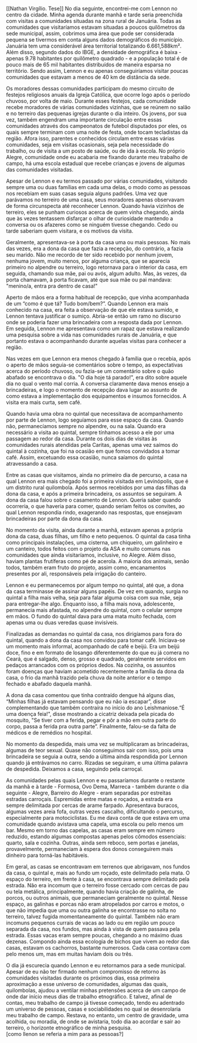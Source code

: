 [[Nathan Virgílio. Tese]]
No dia seguinte, encontrei-me com Lennon no centro da cidade. Minha agenda durante manhã e tarde seria preenchida com visitas a comunidades situadas na zona rural de Januária. Todas as comunidades que visitaríamos estavam situadas a poucos quilômetros da sede municipal, assim, cobrimos uma área que pode ser considerada pequena se tivermos em conta alguns dados demográficos do município. Januária tem uma considerável área territorial totalizando 6.661,588km². Além disso, segundo dados do IBGE, a densidade demográfica é baixa - apenas 9.78 habitantes por quilômetro quadrado -  e a população total é de pouco mais de 65 mil habitantes distribuídos de maneira esparsa no território. Sendo assim, Lennon e eu apenas conseguiríamos visitar poucas comunidades que estavam a menos de 40 km de distância da sede. 

Os moradores dessas comunidades participam do mesmo circuito de festejos religiosos anuais da Igreja Católica, que ocorre logo após o período chuvoso, por volta de maio. Durante esses festejos, cada comunidade recebe moradores de várias comunidades vizinhas, que se reúnem no salão e no terreiro das pequenas igrejas durante o dia inteiro. Os jovens, por sua vez, também engendram uma importante circulação entre essas comunidades através dos campeonatos de futebol disputados por eles, os quais sempre terminam com uma noite de festa, onde tocam tecladistas da região. Afora isso, parentes e conhecidos circulam entre essas várias comunidades, seja em visitas ocasionais, seja pela necessidade do trabalho, ou de visita a um posto de saúde, ou de ida à escola. No próprio Alegre, comunidade onde eu acabaria me fixando durante meu trabalho de campo, há uma escola estadual que recebe crianças e jovens de algumas das comunidades visitadas. 

Apesar de Lennon e eu termos passado por várias comunidades, visitando sempre uma ou duas famílias em cada uma delas, o modo como as pessoas nos recebiam em suas casas seguia alguns padrões. Uma vez que parávamos no terreiro de uma casa, seus moradores apenas observavam de forma circunspecta até reconhecer Lennon. Quando havia vizinhos de terreiro, eles se punham curiosos acerca de quem vinha chegando, ainda que às vezes tentassem disfarçar o olhar de curiosidade mantendo a conversa ou os afazeres como se ninguém tivesse chegando. Cedo ou tarde saberiam quem visitara, e os motivos da visita.

Geralmente, apresentava-se à porta da casa uma ou mais pessoas. No mais das vezes, era a dona da casa que fazia a recepção, do contrário, a fazia seu marido. Não me recordo de ter sido recebido por nenhum jovem, nenhuma jovem, muito menos, por alguma criança, que se aparecia primeiro no alpendre ou terreiro, logo retornava para o interior da casa, em seguida, chamando sua mãe, pai ou avós, algum adulto. Mas, às vezes, da porta chamavam, à porta ficavam, até que sua mãe ou pai mandava: "menino/a, entra pra dentro de casa!"

Aperto de mãos era a forma habitual de recepção, que vinha acompanhada de um “como é que tá? Tudo bom/bem?”. Quando Lennon era mais conhecido na casa, era feita a observação de que ele estava sumido, e Lennon tentava justificar o sumiço. Abria-se então um ramo no discurso onde se poderia fazer uma brincadeira com a resposta dada por Lennon. Em seguida, Lennon me apresentava como um rapaz que estava realizando uma pesquisa sobre a vida nas comunidades rurais de Januária, e que portanto estava o acompanhando durante aquelas visitas para conhecer a região. 

Nas vezes em que Lennon era menos chegado à família que o recebia, após o aperto de mãos seguia-se comentários sobre o tempo, as expectativas acerca do período chuvoso, ou fazia-se um comentário sobre o quão abafado se encontrava o dia. "O dia hoje tá parado!", era dito sobre aquele dia no qual o vento mal corria. A conversa claramente dava menos ensejo a brincadeiras, e logo o momento de recepção dava lugar ao assunto de como estava a implementação dos equipamentos e insumos fornecidos. A visita era mais curta, sem café.

Quando havia uma obra no quintal que necessitava de acompanhamento por parte de Lennon, logo seguíamos para esse espaço da casa. Quando não, permanecíamos sempre no alpendre, ou na sala. Quando era necessário a visita ao quintal, sempre tínhamos acesso a ele por uma passagem ao redor da casa. Durante os dois dias de visitas às comunidades rurais atendidas pela Caritas, apenas uma vez saímos do quintal à cozinha, que foi na ocasião em que fomos convidados a tomar café. Assim, excetuando essa ocasião, nunca saíamos do quintal atravessando a casa.

Entre as casas que visitamos, ainda no primeiro dia de percurso, a casa na qual Lennon era mais chegado foi a primeira visitada em Levinópolis, que é um distrito rural quilombola. Após sermos recebidos por uma das filhas da dona da casa, e após a primeira brincadeira, os assuntos se seguiram. A dona da casa falou sobre o casamento de Lennon. Queria saber quando ocorreria, o que haveria para comer, quando seriam feitos os convites, ao qual Lennon respondia rindo, exagerando nas respostas, que ensejavam brincadeiras por parte da dona da casa.

No momento da visita, ainda durante a manhã, estavam apenas a própria dona da casa, duas filhas, um filho e neto pequenos. O quintal da casa tinha como principais instalações, uma cisterna, um chiqueiro, um galinheiro e um canteiro, todos feitos com o projeto da ASA e muito comuns nas comunidades que ainda visitaríamos, inclusive, no Alegre. Além disso, haviam plantas frutíferas como pé de acerola. A maioria dos animais, senão todos, também eram fruto do projeto, assim como, encanamentos presentes por ali, responsáveis pela irrigação do canteiro.

Lennon e eu permanecemos por algum tempo no quintal, até que, a dona da casa terminasse de assinar alguns papéis. De vez em quando, surgia no quintal a filha mais velha, seja para falar alguma coisa com sua mãe, seja para entregar-lhe algo. Enquanto isso, a filha mais nova, adolescente, permanecia mais afastada, no alpendre do quintal, com o celular sempre em mãos. O fundo do quintal dava para uma mata muito fechada, com apenas uma ou duas veredas quase invisíveis.

Finalizadas as demandas no quintal da casa, nos dirigíamos para fora do quintal, quando a dona da casa nos convidou para tomar café. Iniciava-se um momento mais informal, acompanhado de café e beijú. Era um beijú doce, fino e em formato de losango diferentemente do que eu já comera no Ceará, que é salgado, denso, grosso e quadrado, geralmente servidos em pedaços arrancados com os próprios dedos. Na cozinha, os assuntos foram doenças que haviam acometido recentemente a família da dona da casa, o frio da manhã trazido pela chuva da noite anterior e o tempo fechado e abafado daquela manhã.

A dona da casa comentou que tinha contraído dengue há alguns dias, “Minhas filhas já estavam pensando que eu não ia escapar”, disse complementando que também contraíra no início do ano Leishmaniose.“É uma doença feia!", disse mostrando a cicatriz deixada pela picada do mosquito, "Se tiver com a ferida, pegar e pôr a mão em outra parte do corpo, passa a ferida pra outra parte”. Finalmente, falou-se da falta de médicos e de remédios no hospital.

No momento da despedida, mais uma vez se multiplicaram as brincadeiras, algumas de teor sexual. Quase não conseguimos sair com isso, pois uma brincadeira se seguia a outra, sendo a última ainda respondida por Lennon quando já entrávamos no carro. Rizadas se seguiram, e uma última palavra de despedida. Deixamos a casa, seguindo pela carroçal.

As comunidades pelas quais Lennon e eu passaríamos durante o restante da manhã e à tarde - Formosa, Ovo Dema, Marreca - também durante o dia seguinte - Alegre, Barreiro do Alegre - eram separadas por estreitas estradas carroçais. Espremidas entre matas e roçados, a estrada era sempre delimitada por cercas de arame farpado. Apresentava buracos, algumas vezes areia fofa, outras vezes cascalho, dificultando o percurso, especialmente para motociclistas. Eu me dava conta de que estava em uma comunidade quando avistava uma capela, uma escola ou pelo menos um bar. Mesmo em torno das capelas, as casas eram sempre em número reduzido, estando algumas compostas apenas pelos cômodos essenciais: quarto, sala e cozinha. Outras, ainda sem reboco, sem portas e janelas, provavelmente, permaneciam à espera dos donos conseguirem mais dinheiro para torná-las habitáveis.

Em geral, as casas se encontravam em terrenos que abrigavam, nos fundos da casa, o quintal e, mais ao fundo um roçado, este delimitado pela mata. O espaço do terreiro, em frente à casa, se encontrava sempre delimitado pela estrada. Não era incomum que o terreiro fosse cercado com cercas de pau ou tela metálica, principalmente, quando havia criação de galinha, de porcos, ou outros animais, que permaneciam geralmente no quintal. Nesse espaço, as galinhas e porcas não eram atropelados por carros e motos, o que não impedia que uma ou outra galinha se encontrasse no solta no terreiro, talvez fugida momentaneamente do quintal. Também não eram incomuns pequenos currais de vacas ao lado ou em região um pouco separada da casa, nos fundos, mas ainda à vista de quem passava pela estrada. Essas vacas eram sempre poucas, chegando a no máximo duas dezenas. Compondo ainda essa ecologia de bichos que vivem ao redor das casas, estavam os cachorros, bastante numerosos. Cada casa contava com pelo menos um, mas em muitas haviam dois ou três.

O dia já escurecia quando Lennon e eu retornamos para a sede municipal. Apesar de eu não ter firmado nenhum compromisso de retorno às comunidades visitadas durante os próximos dias, essa primeira aproximação a esse universo de comunidades, algumas das quais, quilombolas, ajudou a ventilar minhas pretensões acerca de um campo de onde dar início meus dias de trabalho etnográfico. E talvez, afinal de contas, meu trabalho de campo já tivesse começado, tendo eu adentrado um universo de pessoas, casas e sociabilidades no qual se desenrolaria meu trabalho de campo. Restava, no entanto, um centro de gravidade, uma acolhida, ou moradia, de onde se avistaria, todo dia ao acordar e sair ao terreiro, o horizonte etnográfico de minha pesquisa.   
[como llenon se referia a mim para as pessoas?]






